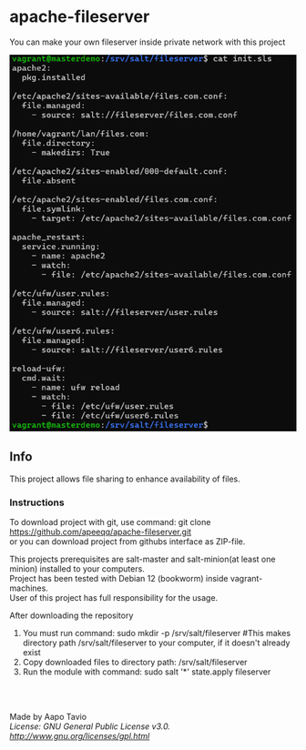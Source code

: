 # apache-fileserver
You can make your own fileserver inside private network with this project

![projects init.sls file](init-sls-cmd-wait.png)

## Info
This project allows file sharing to enhance availability of files.

### Instructions
To download project with git, use command: git clone https://github.com/apeeqq/apache-fileserver.git  
or you can download project from githubs interface as ZIP-file.

This projects prerequisites are salt-master and salt-minion(at least one minion) installed to your computers.  
Project has been tested with Debian 12 (bookworm) inside vagrant-machines.  
User of this project has full responsibility for the usage.

After downloading the repository
1. You must run command: sudo mkdir -p /srv/salt/fileserver #This makes directory path /srv/salt/fileserver to your computer, if it doesn't already exist
2. Copy downloaded files to directory path: /srv/salt/fileserver
3. Run the module with command: sudo salt '*' state.apply fileserver

<br>
<br>

Made by Aapo Tavio  
*License: GNU General Public License v3.0. http://www.gnu.org/licenses/gpl.html*

